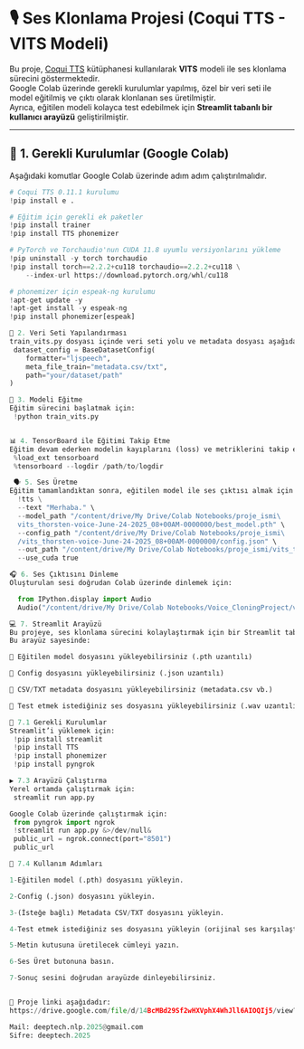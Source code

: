 # 🎙️ Ses Klonlama Projesi (Coqui TTS - VITS Modeli)

Bu proje, [Coqui TTS](https://github.com/coqui-ai/TTS) kütüphanesi kullanılarak **VITS** modeli ile ses klonlama sürecini göstermektedir.  
Google Colab üzerinde gerekli kurulumlar yapılmış, özel bir veri seti ile model eğitilmiş ve çıktı olarak klonlanan ses üretilmiştir.  
Ayrıca, eğitilen modeli kolayca test edebilmek için **Streamlit tabanlı bir kullanıcı arayüzü** geliştirilmiştir.

---

## 📌 1. Gerekli Kurulumlar (Google Colab)

Aşağıdaki komutlar Google Colab üzerinde adım adım çalıştırılmalıdır.

```python
# Coqui TTS 0.11.1 kurulumu
!pip install e .

# Eğitim için gerekli ek paketler
!pip install trainer
!pip install TTS phonemizer

# PyTorch ve Torchaudio'nun CUDA 11.8 uyumlu versiyonlarını yükleme
!pip uninstall -y torch torchaudio
!pip install torch==2.2.2+cu118 torchaudio==2.2.2+cu118 \
    --index-url https://download.pytorch.org/whl/cu118

# phonemizer için espeak-ng kurulumu
!apt-get update -y
!apt-get install -y espeak-ng
!pip install phonemizer[espeak]

📂 2. Veri Seti Yapılandırması
train_vits.py dosyası içinde veri seti yolu ve metadata dosyası aşağıdaki gibi ayarlanmalıdır:
 dataset_config = BaseDatasetConfig(
    formatter="ljspeech",
    meta_file_train="metadata.csv/txt",
    path="your/dataset/path"
)

🚀 3. Modeli Eğitme
Eğitim sürecini başlatmak için:
 !python train_vits.py


📊 4. TensorBoard ile Eğitimi Takip Etme
Eğitim devam ederken modelin kayıplarını (loss) ve metriklerini takip etmek için:
 %load_ext tensorboard
 %tensorboard --logdir /path/to/logdir

 🗣️ 5. Ses Üretme
Eğitim tamamlandıktan sonra, eğitilen model ile ses çıktısı almak için aşağıdaki komutu çalıştırın:
  !tts \
  --text "Merhaba." \
  --model_path "/content/drive/My Drive/Colab Notebooks/proje_ismi\
  vits_thorsten-voice-June-24-2025_08+00AM-0000000/best_model.pth" \
  --config_path "/content/drive/My Drive/Colab Notebooks/proje_ismi\
  /vits_thorsten-voice-June-24-2025_08+00AM-0000000/config.json" \
  --out_path "/content/drive/My Drive/Colab Notebooks/proje_ismi/vits_thorsten-voice-June-24-2025_08+00AM-0000000/output.wav" \
  --use_cuda true

🎧 6. Ses Çıktısını Dinleme
Oluşturulan sesi doğrudan Colab üzerinde dinlemek için:

  from IPython.display import Audio
  Audio("/content/drive/My Drive/Colab Notebooks/Voice_CloningProject/vits_thorsten-voice-June-24-2025_08+00AM-0000000/output.wav")

💻 7. Streamlit Arayüzü
Bu projeye, ses klonlama sürecini kolaylaştırmak için bir Streamlit tabanlı kullanıcı arayüzü eklendi.
Bu arayüz sayesinde:

📂 Eğitilen model dosyasını yükleyebilirsiniz (.pth uzantılı)

📑 Config dosyasını yükleyebilirsiniz (.json uzantılı)

📑 CSV/TXT metadata dosyasını yükleyebilirsiniz (metadata.csv vb.)

🎵 Test etmek istediğiniz ses dosyasını yükleyebilirsiniz (.wav uzantılı)

📌 7.1 Gerekli Kurulumlar
Streamlit’i yüklemek için:
 !pip install streamlit
 !pip install TTS
 !pip install phonemizer
 !pip install pyngrok

▶️ 7.3 Arayüzü Çalıştırma
Yerel ortamda çalıştırmak için:
 streamlit run app.py

Google Colab üzerinde çalıştırmak için:
 from pyngrok import ngrok
 !streamlit run app.py &>/dev/null&
 public_url = ngrok.connect(port="8501")
 public_url

📌 7.4 Kullanım Adımları

1-Eğitilen model (.pth) dosyasını yükleyin.

2-Config (.json) dosyasını yükleyin.

3-(İsteğe bağlı) Metadata CSV/TXT dosyasını yükleyin.

4-Test etmek istediğiniz ses dosyasını yükleyin (orijinal ses karşılaştırması için).

5-Metin kutusuna üretilecek cümleyi yazın.

6-Ses Üret butonuna basın.

7-Sonuç sesini doğrudan arayüzde dinleyebilirsiniz.


📌 Proje linki aşağıdadır:
https://drive.google.com/file/d/14BcMBd29Sf2wHXVphX4WhJll6AIOQIj5/view?usp=sharing

Mail: deeptech.nlp.2025@gmail.com
Sifre: deeptech.2025

 



